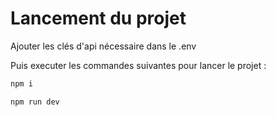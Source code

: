 # Lancement du projet

Ajouter les clés d'api nécessaire dans le .env

Puis executer les commandes suivantes pour lancer le projet :

```bash
npm i
```

```bash
npm run dev
```
